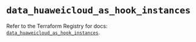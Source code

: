 # `data_huaweicloud_as_hook_instances`

Refer to the Terraform Registry for docs: [`data_huaweicloud_as_hook_instances`](https://registry.terraform.io/providers/huaweicloud/huaweicloud/1.71.1/docs/data-sources/as_hook_instances).
